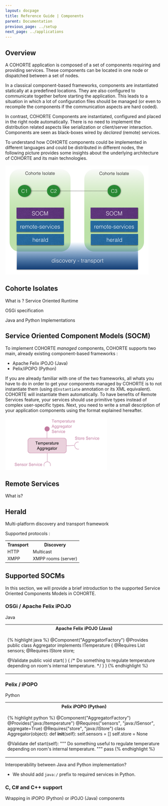 ```yaml
---
layout: docpage
title: Reference Guide | Components
parent: Documentation
previous_page: ../setup
next_page: ../applications
---
```


## Overview

A COHORTE application is composed of a set of components requiring and providing services. These components can be located in one node or dispatched between a set of nodes.

In a classical component-based frameworks, components are instantiated statically at a predefined locations. They are also configured to communicate together before starting the application. This leads to a situation in which a lot of configuration files should be managed (or even to recompile the components if the communication aspects are hard coded).

In contrast, COHORTE Components are instantiated, configured and placed in the right node automatically. There is no need to implement the distribution related aspects like serialization or client/server interaction. Components are seen as black-boxes wired by *declared* (remote) services. 

To understand how COHORTE components could be implemented in different languages and could be distributed in different nodes, the following picture provides some insights about the underlying architecture of COHORTE and its main technologies.

![Main Modules](components-img-1.png)

## Cohorte Isolates

What is ? Service Oriented Runtime

OSGi specification 

Java and Python Implementations

## Service Oriented Component Models (SOCM)

To implement COHORTE *managed* components, COHORTE supports two main, already existing component-based frameworks : 

 * Apache Felix iPOJO (Java)
 * Pelix/iPOPO (Python)

If you are already familiar with one of the two frameworks, all whats you have to do in order to get your components managed by COHORTE is to not instantiate them (using `@Instantiate` annotation or its XML equivalent). COHORTE will instantiate them automatically. To have benefits of Remote Services feature, your services should use primitive types instead of complex user-specific types. Next, you need to write a small description of your application components using the format explained hereafter. 

![Component](components-img-2.png)


## Remote Services

What is?

## Herald

Multi-platform discovery and transport framework

Supported protocols : 

<table class="table table-striped table-condensed">
<tr><th>Transport</th><th>Discovery</th></tr>
<tr><td>HTTP</td><td>Multicast</td></tr>
<tr><td>XMPP</td><td>XMPP rooms (server)</td></tr>
</table>

## Supported SOCMs

In this section, we will provide a brief introduction to the supported Service Oriented Components Models in COHORTE.

### OSGi / Apache Felix iPOJO

Java

<table class="table table-striped table-condensed">
<tr><th>Apache Felix iPOJO (Java) </th></tr>
<tr><td>

{% highlight java %}
@Component("AggregatorFactory")
@Provides
public class Aggregator implements ITemperature {
  @Requires List<ISensor> sensors;
  @Requires IStore store;

  @Validate public void start( ) {
  /* Do something to regulate 
  temperature depending on room's 
  internal temperature. */
  }
}
{% endhighlight %}

</td></tr>
</table>

### Pelix / iPOPO 

Python

<table class="table table-striped table-condensed">
<tr><th>Pelix iPOPO (Python) </th></tr>
<tr><td>
	
{% highlight python %}
@Component("AggregatorFactory")
@Provides("java:/Itemperature")
@Requires("sensors", "java:/ISensor", aggregate=True)
@Requires("store", "java:/IStore")
class Aggregator(object):
  def __init__(self):
    self.sensors = []
    self.store = None

  @Validate 
  def start(self): 
    """
    Do something useful to regulate 
    temperature depending on room's
    internal temperature.
    """
    pass
{% endhighlight %}

</td></tr>
</table>


Interoperability between Java and Python implementation?

* We should add `java:/` prefix to required services in Python.

### C, C# and C++ support

Wrapping in iPOPO (Python) or iPOJO (Java) components
